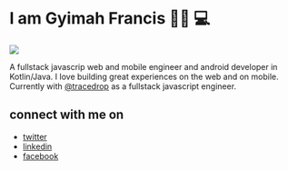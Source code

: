 # I am Gyimah Francis 👋🏾 💻

<img src="https://media-exp1.licdn.com/dms/image/C4E16AQEvw2ByrYhTFw/profile-displaybackgroundimage-shrink_350_1400/0?e=1600905600&v=beta&t=c36L1f29WDDBUSdnyllNHsA71myrR3KoJdQN8x1MdTM">

A fullstack javascrip web and mobile engineer and android developer in Kotlin/Java. I love building great experiences on the web and on mobile.
Currently with [@tracedrop](https://github.com/tracedrop) as a fullstack javascript engineer.


## connect with me on
- [twitter](https://twitter.com/fgyimah883)
- [linkedin](https://www.linkedin.com/in/francis-gyimah/)
- [facebook](https://facebook.com/fgyimah883)

